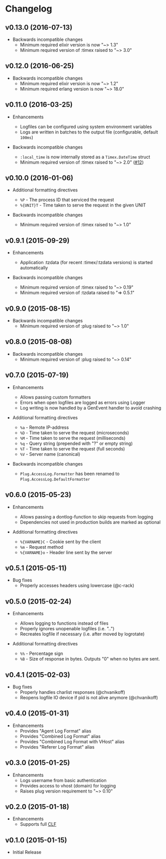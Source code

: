 # Changelog

## v0.13.0 (2016-07-13)

- Backwards incompatible changes
    - Minimum required elixir version is now "~> 1.3"
    - Minimum required version of :timex raised to "~> 3.0"

## v0.12.0 (2016-06-25)

- Backwards incompatible changes
    - Minimum required elixir version is now "~> 1.2"
    - Minimum required erlang version is now "~> 18.0"

## v0.11.0 (2016-03-25)

- Enhancements
    - Logfiles can be configured using system environment variables
    - Logs are written in batches to the output file (configurable, default `100ms`)

- Backwards incompatible changes
    - `:local_time` is now internally stored as a `Timex.DateTime` struct
    - Minimum required version of :timex raised to "~> 2.0" ([#12](https://github.com/mneudert/plug_accesslog/pull/12))

## v0.10.0 (2016-01-06)

- Additional formatting directives
    - `%P` - The process ID that serviced the request
    - `%{UNIT}T` - Time taken to serve the request in the given UNIT

- Backwards incompatible changes
    - Minimum required version of :timex raised to "~> 1.0"

## v0.9.1 (2015-09-29)

- Enhancements
    - Application :tzdata (for recent :timex/:tzdata versions) is started automatically

- Backwards incompatible changes
    - Minimum required version of :timex raised to "~> 0.19"
    - Minimum required version of :tzdata raised to "=> 0.5.1"

## v0.9.0 (2015-08-15)

- Backwards incompatible changes
    - Minimum required version of :plug raised to "~> 1.0"

## v0.8.0 (2015-08-08)

- Backwards incompatible changes
    - Minimum required version of :plug raised to "~> 0.14"

## v0.7.0 (2015-07-19)

- Enhancements
    - Allows passing custom formatters
    - Errors when open logfiles are logged as errors using Logger
    - Log writing is now handled by a GenEvent handler to avoid crashing

- Additional formatting directives
    - `%a` - Remote IP-address
    - `%D` - Time taken to serve the request (microseconds)
    - `%M` - Time taken to serve the request (milliseconds)
    - `%q` - Query string (prepended with "?" or empty string)
    - `%T` - Time taken to serve the request (full seconds)
    - `%V` - Server name (canonical)

- Backwards incompatible changes
    - `Plug.AccessLog.Formatter` has been renamed to `Plug.AccessLog.DefaultFormatter`

## v0.6.0 (2015-05-23)

- Enhancements
    - Allows passing a dontlog-function to skip requests from logging
    - Dependencies not used in production builds are marked as optional

- Additional formatting directives
    - `%{VARNAME}C` - Cookie sent by the client
    - `%m` - Request method
    - `%{VARNAME}o` - Header line sent by the server

## v0.5.1 (2015-05-11)

- Bug fixes
    - Properly accesses headers using lowercase (@c-rack)

## v0.5.0 (2015-02-24)

- Enhancements
    - Allows logging to functions instead of files
    - Properly ignores unopenable logfiles (i.e. "..")
    - Recreates logfile if necessary (i.e. after moved by logrotate)

- Additional formatting directives
    - `%%` - Percentage sign
    - `%B` - Size of response in bytes. Outputs "0" when no bytes are sent.

## v0.4.1 (2015-02-03)

- Bug fixes
    - Properly handles charlist responses (@chvanikoff)
    - Reopens logfile IO device if pid is not alive anymore (@chvanikoff)

## v0.4.0 (2015-01-31)

- Enhancements
    - Provides "Agent Log Format" alias
    - Provides "Combined Log Format" alias
    - Provides "Combined Log Format with VHost" alias
    - Provides "Referer Log Format" alias

## v0.3.0 (2015-01-25)

- Enhancements
    - Logs username from basic authentication
    - Provides access to vhost (domain) for logging
    - Raises plug version requirement to "~> 0.10"

## v0.2.0 (2015-01-18)

- Enhancements
    - Supports full [CLF](http://en.wikipedia.org/wiki/Common_Log_Format)

## v0.1.0 (2015-01-15)

- Initial Release
